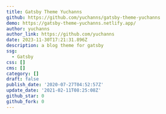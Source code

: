 ```yaml
---
title: Gatsby Theme Yuchanns
github: https://github.com/yuchanns/gatsby-theme-yuchanns
demo: https://gatsby-theme-yuchanns.netlify.app/
author: yuchanns
author_link: https://github.com/yuchanns
date: 2023-11-30T17:21:31.896Z
description: a blog theme for gatsby
ssg:
  - Gatsby
css: []
cms: []
category: []
draft: false
publish_date: '2020-07-27T04:52:57Z'
update_date: '2021-02-11T08:25:08Z'
github_star: 0
github_fork: 0
---
```


